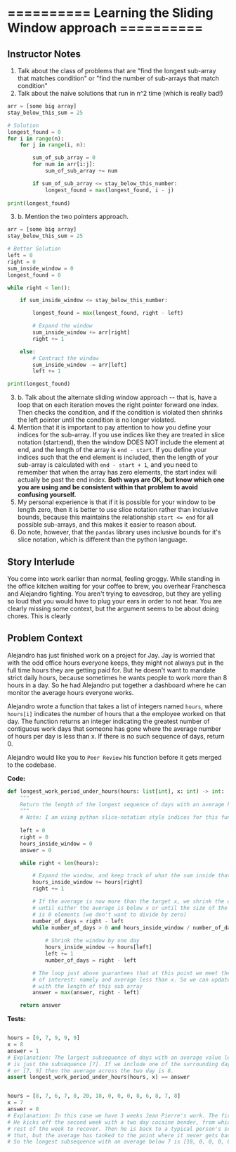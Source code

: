 
# ========== Learning the Sliding Window approach ==========

## Instructor Notes
1. Talk about the class of problems that are "find the longest sub-array that matches condition" or "find the number of sub-arrays that match condition"
2. Talk about the naive solutions that run in n^2 time (which is really bad!)
```python
arr = [some big array]
stay_below_this_sum = 25

# Solution
longest_found = 0
for i in range(n):
    for j in range(i, n):

        sum_of_sub_array = 0
        for num in arr[i:j]:
            sum_of_sub_array += num

        if sum_of_sub_array <= stay_below_this_number:
            longest_found = max(longest_found, i - j)
        
print(longest_found)
```
3. b. Mention the two pointers approach.
```python
arr = [some big array]
stay_below_this_sum = 25

# Better Solution
left = 0
right = 0
sum_inside_window = 0
longest_found = 0

while right < len():

    if sum_inside_window <= stay_below_this_number:

        longest_found = max(longest_found, right - left)

        # Expand the window
        sum_inside_window += arr[right]
        right += 1

    else:
        # Contract the window
        sum_inside_window -= arr[left]
        left += 1

print(longest_found)

```
3. b. Talk about the alternate sliding window approach -- that is, have a loop that on each iteration moves the right pointer forward one index. Then checks the condition, and if the condition is violated then shrinks the left pointer until the condition is no longer violated.
4. Mention that it is important to pay attention to how you define your indices for the sub-array. If you use indices like they are treated in slice notation (start:end), then the window DOES NOT include the element at end, and the length of the array is `end - start`. If you define your indices such that the end element is included, then the length of your sub-array is calculated with `end - start + 1`, and you need to remember that when the array has zero elements, the start index will actually be past the end index. **Both ways are OK, but know which one you are using and be consistent within that problem to avoid confusing yourself.**
5. My personal experience is that if it is possible for your window to be length zero, then it is better to use slice notation rather than inclusive bounds, because this maintains the relationship `start <= end` for all possible sub-arrays, and this makes it easier to reason about. 
6. Do note, however, that the `pandas` library uses inclusive bounds for it's slice notation, which is different than the python language.

## Story Interlude
You come into work earlier than normal, feeling groggy. While standing in the office kitchen waiting for your coffee to brew, you overhear Franchesca and Alejandro fighting. You aren't trying to eavesdrop, but they are yelling so loud that you would have to plug your ears in order to not hear. You are clearly missing some context, but the argument seems to be about doing chores. This is clearly 

## Problem Context
Alejandro has just finished work on a project for Jay. Jay is worried that with the odd office hours everyone keeps, they might not always put in the full time hours they are getting paid for. But he doesn't want to mandate strict daily hours, because sometimes he wants people to work more than 8 hours in a day. So he had Alejandro put together a dashboard where he can monitor the average hours everyone works.

Alejandro wrote a function that takes a list of integers named `hours`, where `hours[i]` indicates the number of hours that a the employee worked on that day. The function returns an integer indicating the greatest number of contiguous work days that someone has gone where the average number of hours per day is less than x. If there is no such sequence of days, return 0.

Alejandro would like you to `Peer Review` his function before it gets merged to the codebase.

**Code:**
```python
def longest_work_period_under_hours(hours: list[int], x: int) -> int:
    """
    Return the length of the longest sequence of days with an average hours worked less than x.
    """
    # Note: I am using python slice-notation style indices for this function.
    
    left = 0
    right = 0
    hours_inside_window = 0
    answer = 0

    while right < len(hours):

        # Expand the window, and keep track of what the sum inside that window
        hours_inside_window += hours[right]
        right += 1

        # If the average is now more than the target x, we shrink the window
        # until either the average is below x or until the size of the window
        # is 0 elements (we don't want to divide by zero)
        number_of_days = right - left
        while number_of_days > 0 and hours_inside_window / number_of_days > x:
            
            # Shrink the window by one day
            hours_inside_window -= hours[left]
            left += 1
            number_of_days = right - left

        # The loop just above guarantees that at this point we meet the criteria
        # of interest: namely and average less than x. So we can update the answer
        # with the length of this sub array
        answer = max(answer, right - left)

    return answer
```


**Tests:**
```python

hours = [9, 7, 9, 9, 9]
x = 8
answer = 1
# Explanation: The largest subsequence of days with an average value less than 8
# is just the subsequence [7]. If we include one of the surrounding days, like [9, 7]
# or [7, 9] then the average across the two day is 8.
assert longest_work_period_under_hours(hours, x) == answer


hours = [8, 7, 6, 7, 8, 20, 18, 0, 0, 0, 8, 6, 8, 7, 8]
x = 7
answer = 8
# Explanation: In this case we have 3 weeks Jean Pierre's work. The first is fairly typical.
# He kicks off the second week with a two day cocaine bender, from which it takes him the
# rest of the week to recover. Then he is back to a typical person's schedule the week after
# that, but the average has tanked to the point where it never gets back above 7.
# So the longest subsequence with an average below 7 is [18, 0, 0, 0, 8, 6, 8, 7]

```